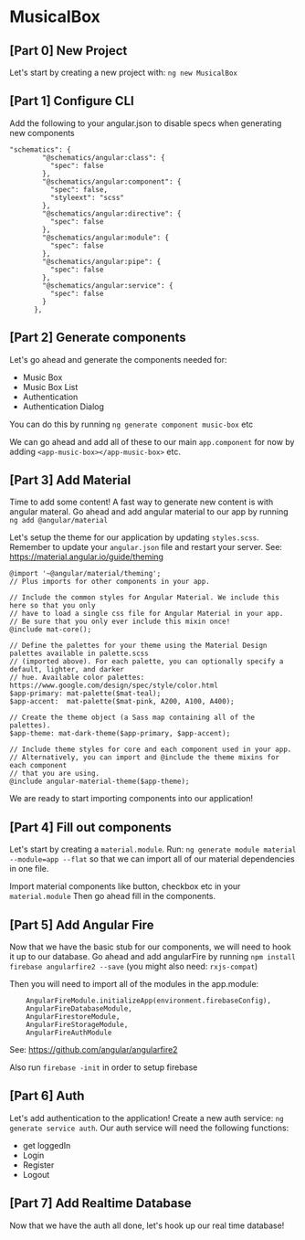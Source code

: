 # MusicalBox

## [Part 0] New Project
Let's start by creating a new project with: `ng new MusicalBox`

## [Part 1] Configure CLI
Add the following to your angular.json to disable specs when generating new components
```
"schematics": {
        "@schematics/angular:class": {
          "spec": false
        },
        "@schematics/angular:component": {
          "spec": false,
          "styleext": "scss"
        },
        "@schematics/angular:directive": {
          "spec": false
        },
        "@schematics/angular:module": {
          "spec": false
        },
        "@schematics/angular:pipe": {
          "spec": false
        },
        "@schematics/angular:service": {
          "spec": false
        }
      },
```

## [Part 2] Generate components

Let's go ahead and generate the components needed for:
* Music Box
* Music Box List
* Authentication
* Authentication Dialog

You can do this by running `ng generate component music-box` etc

We can go ahead and add all of these to our main `app.component` for now by adding `<app-music-box></app-music-box>` etc.

## [Part 3] Add Material
Time to add some content! A fast way to generate new content is with angular materal. Go ahead and add angular material to our app by running `ng add @angular/material`

Let's setup the theme for our application by updating `styles.scss`. Remember to update your `angular.json` file and restart your server. See: https://material.angular.io/guide/theming
```
@import '~@angular/material/theming';
// Plus imports for other components in your app.

// Include the common styles for Angular Material. We include this here so that you only
// have to load a single css file for Angular Material in your app.
// Be sure that you only ever include this mixin once!
@include mat-core();

// Define the palettes for your theme using the Material Design palettes available in palette.scss
// (imported above). For each palette, you can optionally specify a default, lighter, and darker
// hue. Available color palettes: https://www.google.com/design/spec/style/color.html
$app-primary: mat-palette($mat-teal);
$app-accent:  mat-palette($mat-pink, A200, A100, A400);

// Create the theme object (a Sass map containing all of the palettes).
$app-theme: mat-dark-theme($app-primary, $app-accent);

// Include theme styles for core and each component used in your app.
// Alternatively, you can import and @include the theme mixins for each component
// that you are using.
@include angular-material-theme($app-theme);
```

We are ready to start importing components into our application!

## [Part 4] Fill out components
Let's start by creating a `material.module`. Run: `ng generate module material --module=app --flat` so that we can import all of our material dependencies in one file.

Import material components like button, checkbox etc in your `material.module` Then go ahead fill in the components.

## [Part 5] Add Angular Fire
Now that we have the basic stub for our components, we will need to hook it up to our database. Go ahead and add angularFire by running `npm install firebase angularfire2 --save` (you might also need: `rxjs-compat`)

Then you will need to import all of the modules in the app.module:
```
    AngularFireModule.initializeApp(environment.firebaseConfig),
    AngularFireDatabaseModule,
    AngularFirestoreModule,
    AngularFireStorageModule,
    AngularFireAuthModule
```
See: https://github.com/angular/angularfire2

Also run `firebase -init` in order to setup firebase

## [Part 6] Auth
Let's add authentication to the application! Create a new auth service: `ng generate service auth`. Our auth service will need the following functions:
* get loggedIn
* Login
* Register
* Logout

## [Part 7] Add Realtime Database
Now that we have the auth all done, let's hook up our real time database!



